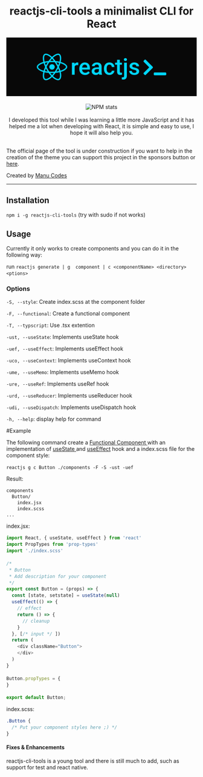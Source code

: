 <div style="text-align: center">
  <h1>reactjs-cli-tools a minimalist CLI for React</h1>
  <img src="https://raw.githubusercontent.com/manudevcode/react-cli/dev/assets/banner.png" alt="A minimalist CLI for React" />
  <br/>
  <br/>
  <img src="https://nodei.co/npm/reactjs-cli-tools.png" alt="NPM stats" />
  <br/>
  <br/>
  I developed this tool while I was learning a little more JavaScript and it has helped me a lot when developing with React, it is simple and easy to use, I hope it will also help you.

</div>
<br/>

The official page of the tool is under construction if you want to help in the creation of the theme you can support this project in the sponsors button or [here](https://github.com/sponsors/manudevcode).

Created by [Manu Codes](https://github.com/manudevcode)

---

## Installation

`npm i -g reactjs-cli-tools`
(try with sudo if not works)

## Usage

Currently it only works to create components and you can do it in the following way:

run `reactjs generate | g  component | c <componentName> <directory> <ptions>`

### Options

  `-S, --style`: Create index.scss at the component folder

  `-F, --functional`: Create a functional component

  `-T, --typscript`: Use .tsx extention

  `-ust, --useState`: Implements useState hook

  `-uef, --useEffect`: Implements useEffect hook

  `-uco, --useContext`: Implements useContext hook

  `-ume, --useMemo`: Implements useMemo hook

  `-ure, --useRef`: Implements useRef hook

  `-urd, --useReducer`: Implements useReducer hook

  `-udi, --useDispatch`: Implements useDispatch hook

  `-h, --help`: display help for command

#Example 

The following command create a <a href="https://es.reactjs.org/docs/components-and-props.html#function-and-class-components" target="_blank"> Functional Component </a> with an implementation of <a href="https://reactjs.org/docs/hooks-overview.html#state-hook" target="_blank"> useState </a> and <a href="https://reactjs.org/docs/hooks-overview.html#effect-hook" target="_blank">useEffect</a> hook and a index.scss file for the component style:

`reactjs g c Button ./components -F -S -ust -uef`

Result:

```
components
  Button/ 
    index.jsx
    index.scss
...
```

index.jsx: 

```js
import React, { useState, useEffect } from 'react'
import PropTypes from 'prop-types'
import './index.scss'

/*
 * Button
 * Add description for your component
 */ 
export const Button = (props) => {
  const [state, setstate] = useState(null)
  useEffect(() => {
    // effect
    return () => {
      // cleanup
    }
  }, [/* input */ ])
  return (
    <div className="Button">
    </div>
  )
}

Button.propTypes = {
}

export default Button;
```

index.scss:

```scss
.Button {
  /* Put your component styles here ;) */
}
```



#### Fixes & Enhancements

reactjs-cli-tools is a young tool and there is still much to add, such as support for test and react native.